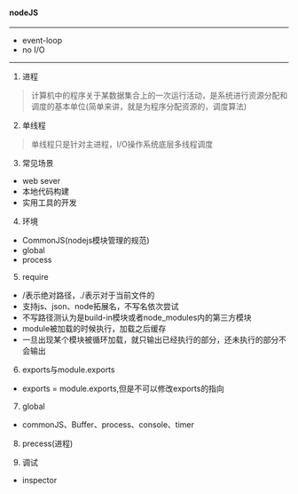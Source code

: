 #### nodeJS
---

* event-loop
* no I/O

---
1. 进程
> 计算机中的程序关于某数据集合上的一次运行活动，是系统进行资源分配和调度的基本单位(简单来讲，就是为程序分配资源的，调度算法)

2. 单线程
> 单线程只是针对主进程，I/O操作系统底层多线程调度

3. 常见场景
* web sever
* 本地代码构建
* 实用工具的开发

4. 环境
* CommonJS(nodejs模块管理的规范)
* global
* process

5. require
* /表示绝对路径，./表示对于当前文件的
* 支持js、json、node拓展名，不写名依次尝试
* 不写路径测认为是build-in模块或者node_modules内的第三方模块
* module被加载的时候执行，加载之后缓存
* 一旦出现某个模块被循环加载，就只输出已经执行的部分，还未执行的部分不会输出

6. exports与module.exports
* exports = module.exports,但是不可以修改exports的指向

7. global
* commonJS、Buffer、process、console、timer

8. precess(进程)

9. 调试
* inspector